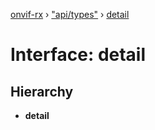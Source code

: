 [onvif-rx](../README.md) › ["api/types"](../modules/_api_types_.md) › [detail](_api_types_.detail.md)

# Interface: detail

## Hierarchy

* **detail**
